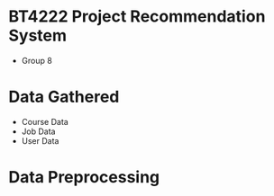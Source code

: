 # BT4222 Project Recommendation System
- Group 8


# Data Gathered
- Course Data
- Job Data
- User Data
# Data Preprocessing
